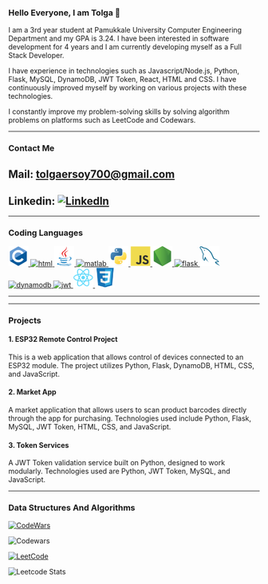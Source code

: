 ### Hello Everyone, I am Tolga 👋

I am a 3rd year student at Pamukkale University Computer Engineering Department and my GPA is 3.24. I have been interested in software development for 4 years and I am currently developing myself as a Full Stack Developer.

I have experience in technologies such as Javascript/Node.js, Python, Flask, MySQL, DynamoDB, JWT Token, React, HTML and CSS. I have continuously improved myself by working on various projects with these technologies.

I constantly improve my problem-solving skills by solving algorithm problems on platforms such as LeetCode and Codewars.

---

### Contact Me

Mail: [tolgaersoy700@gmail.com](mailto:tolgaersoy700@gmail.com)
---
Linkedin:
[![LinkedIn](https://img.shields.io/badge/-Linkedin-blue?style=for-the-badge&logo=linkedin)](https://www.linkedin.com/in/tolga-ersoy-466201245)
---
---

### Coding Languages

<p align="left">  
  <a href="https://www.cprogramming.com/" target="_blank" rel="noreferrer"> <img src="https://raw.githubusercontent.com/devicons/devicon/master/icons/c/c-original.svg" alt="c" width="40" height="40"/> </a>
  <a href="https://html.spec.whatwg.org/" target="_blank" rel="noreferrer"> <img src="https://cdn.pixabay.com/photo/2017/08/05/11/16/logo-2582748_960_720.png" alt="html" width="40" height="40"/> </a> 
  <a href="https://www.java.com" target="_blank" rel="noreferrer"> <img src="https://raw.githubusercontent.com/devicons/devicon/master/icons/java/java-original.svg" alt="java" width="40" height="40"/> </a> 
  <a href="https://www.mathworks.com/" target="_blank" rel="noreferrer"> <img src="https://upload.wikimedia.org/wikipedia/commons/thumb/2/21/Matlab_Logo.png/1144px-Matlab_Logo.png" alt="matlab" width="40" height="40"/> </a> 
  <a href="https://www.python.org" target="_blank" rel="noreferrer"> <img src="https://raw.githubusercontent.com/devicons/devicon/master/icons/python/python-original.svg" alt="python" width="40" height="40"/> </a> 
  <a href="https://www.javascript.com/" target="_blank" rel="noreferrer"> <img src="https://raw.githubusercontent.com/devicons/devicon/master/icons/javascript/javascript-original.svg" alt="javascript" width="40" height="40"/> </a>
  <a href="https://nodejs.org/" target="_blank" rel="noreferrer"> <img src="https://raw.githubusercontent.com/devicons/devicon/master/icons/nodejs/nodejs-original.svg" alt="nodejs" width="40" height="40"/> </a>
  <a href="https://flask.palletsprojects.com/" target="_blank" rel="noreferrer"> <img src="https://encrypted-tbn0.gstatic.com/images?q=tbn:ANd9GcTmD38KsMgEwahtWc_Nfs5ZVktP9dBc36MUZA&s" alt="flask" width="40" height="40"/> </a>
  <a href="https://www.mysql.com/" target="_blank" rel="noreferrer"> <img src="https://raw.githubusercontent.com/devicons/devicon/master/icons/mysql/mysql-original.svg" alt="mysql" width="40" height="40"/> </a>
  <a href="https://aws.amazon.com/dynamodb/" target="_blank" rel="noreferrer"> <img src="https://upload.wikimedia.org/wikipedia/commons/f/fd/DynamoDB.png" alt="dynamodb" width="40" height="40"/> </a>
  <a href="https://jwt.io/" target="_blank" rel="noreferrer"> <img src="https://w7.pngwing.com/pngs/669/853/png-transparent-security-token-json-web-token-access-token-representational-state-transfer-others-miscellaneous-angle-rectangle-thumbnail.png" alt="jwt" width="40" height="40"/> </a>
  <a href="https://reactjs.org/" target="_blank" rel="noreferrer"> <img src="https://raw.githubusercontent.com/devicons/devicon/master/icons/react/react-original.svg" alt="react" width="40" height="40"/> </a>
  <a href="https://developer.mozilla.org/en-US/docs/Web/CSS" target="_blank" rel="noreferrer"> <img src="https://raw.githubusercontent.com/devicons/devicon/master/icons/css3/css3-original.svg" alt="css" width="40" height="40"/> </a>
</p>

---
---

### Projects

#### 1. ESP32 Remote Control Project
This is a web application that allows control of devices connected to an ESP32 module. The project utilizes Python, Flask, DynamoDB, HTML, CSS, and JavaScript.

#### 2. Market App
A market application that allows users to scan product barcodes directly through the app for purchasing. Technologies used include Python, Flask, MySQL, JWT Token, HTML, CSS, and JavaScript.

#### 3. Token Services
A JWT Token validation service built on Python, designed to work modularly. Technologies used are Python, JWT Token, MySQL, and JavaScript.

---


### Data Structures And Algorithms

[![CodeWars](https://img.shields.io/badge/-codewars-black?style=for-the-badge&logo=codewars)](https://www.codewars.com/users/tolgaersoy)

![Codewars](https://github.r2v.ch/codewars?user=tolgaersoy&top_languages=true)

[![LeetCode](https://img.shields.io/badge/-leetcode-black?style=for-the-badge&logo=leetcode)](https://leetcode.com/tolgaersoy/)

![Leetcode Stats](https://leetcard.jacoblin.cool/tolgaersoy?theme=dark)

